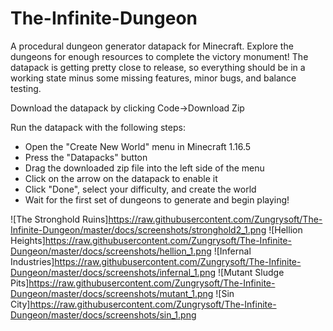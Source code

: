# The-Infinite-Dungeon
A procedural dungeon generator datapack for Minecraft. Explore the dungeons for enough resources to complete the victory monument! The datapack is getting pretty close to release, so everything should be in a working state minus some missing features, minor bugs, and balance testing.

Download the datapack by clicking Code->Download Zip

Run the datapack with the following steps:
- Open the "Create New World" menu in Minecraft 1.16.5
- Press the "Datapacks" button
- Drag the downloaded zip file into the left side of the menu
- Click on the arrow on the datapack to enable it
- Click "Done", select your difficulty, and create the world
- Wait for the first set of dungeons to generate and begin playing!

![The Stronghold Ruins]https://raw.githubusercontent.com/Zungrysoft/The-Infinite-Dungeon/master/docs/screenshots/stronghold2_1.png
![Hellion Heights]https://raw.githubusercontent.com/Zungrysoft/The-Infinite-Dungeon/master/docs/screenshots/hellion_1.png
![Infernal Industries]https://raw.githubusercontent.com/Zungrysoft/The-Infinite-Dungeon/master/docs/screenshots/infernal_1.png
![Mutant Sludge Pits]https://raw.githubusercontent.com/Zungrysoft/The-Infinite-Dungeon/master/docs/screenshots/mutant_1.png
![Sin City]https://raw.githubusercontent.com/Zungrysoft/The-Infinite-Dungeon/master/docs/screenshots/sin_1.png

